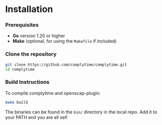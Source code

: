 # Installation

### Prerequisites

- **Go** version 1.20 or higher
- **Make** (optional, for using the `Makefile` if included)

### Clone the repository

```bash
git clone https://github.com/complytime/complytime.git
cd complytime
```

### Build Instructions
To compile complytime and openscap-plugin:

```bash
make build
```

The binaries can be found in the `bin/` directory in the local repo. Add it to your PATH and you are all set!
